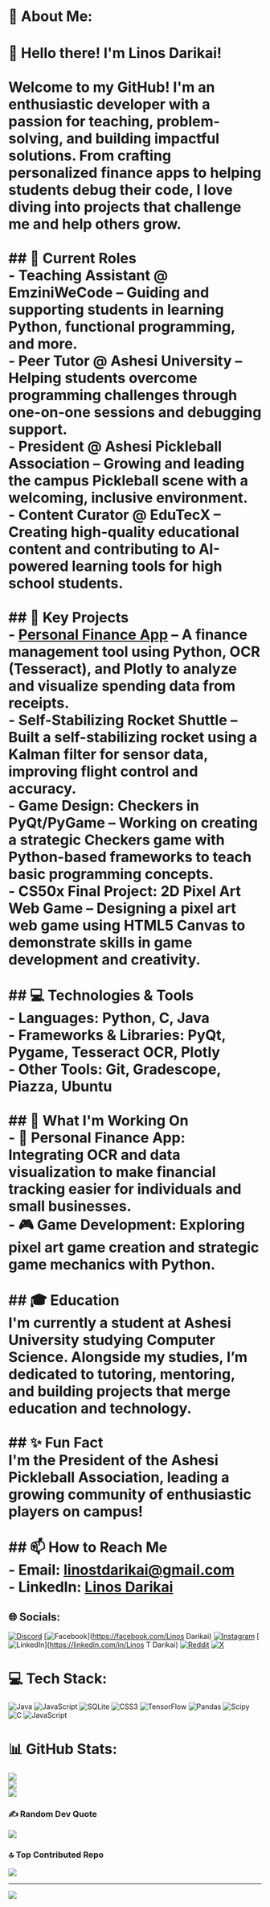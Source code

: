 # 💫 About Me:
# 👋 Hello there! I'm Linos Darikai!<br><br>Welcome to my GitHub! I'm an enthusiastic developer with a passion for teaching, problem-solving, and building impactful solutions. From crafting personalized finance apps to helping students debug their code, I love diving into projects that challenge me and help others grow.<br><br>## 🔭 Current Roles<br>- **Teaching Assistant @ EmziniWeCode** – Guiding and supporting students in learning Python, functional programming, and more.<br>- **Peer Tutor @ Ashesi University** – Helping students overcome programming challenges through one-on-one sessions and debugging support.<br>- **President @ Ashesi Pickleball Association** – Growing and leading the campus Pickleball scene with a welcoming, inclusive environment.<br>- **Content Curator @ EduTecX** – Creating high-quality educational content and contributing to AI-powered learning tools for high school students.<br><br>## 🌟 Key Projects<br>- **[Personal Finance App](#)** – A finance management tool using Python, OCR (Tesseract), and Plotly to analyze and visualize spending data from receipts.<br>- **Self-Stabilizing Rocket Shuttle** – Built a self-stabilizing rocket using a Kalman filter for sensor data, improving flight control and accuracy.<br>- **Game Design: Checkers in PyQt/PyGame** – Working on creating a strategic Checkers game with Python-based frameworks to teach basic programming concepts.<br>- **CS50x Final Project: 2D Pixel Art Web Game** – Designing a pixel art web game using HTML5 Canvas to demonstrate skills in game development and creativity.<br><br>## 💻 Technologies & Tools<br>- **Languages**: Python, C, Java<br>- **Frameworks & Libraries**: PyQt, Pygame, Tesseract OCR, Plotly<br>- **Other Tools**: Git, Gradescope, Piazza, Ubuntu<br><br>## 🎯 What I'm Working On<br>- 📱 **Personal Finance App**: Integrating OCR and data visualization to make financial tracking easier for individuals and small businesses.<br>- 🎮 **Game Development**: Exploring pixel art game creation and strategic game mechanics with Python.<br><br>## 🎓 Education<br>I'm currently a student at **Ashesi University** studying Computer Science. Alongside my studies, I’m dedicated to tutoring, mentoring, and building projects that merge education and technology.<br><br>## ✨ Fun Fact<br>I'm the **President of the Ashesi Pickleball Association**, leading a growing community of enthusiastic players on campus!<br><br>## 📫 How to Reach Me<br>- **Email**: [linostdarikai@gmail.com](mailto:linostdarikai@gmail.com)<br>- **LinkedIn**: [Linos Darikai](https://www.linkedin.com/in/linosdarikai)<br>


## 🌐 Socials:
[![Discord](https://img.shields.io/badge/Discord-%237289DA.svg?logo=discord&logoColor=white)](https://discord.gg/daking07489) [![Facebook](https://img.shields.io/badge/Facebook-%231877F2.svg?logo=Facebook&logoColor=white)](https://facebook.com/Linos Darikai) [![Instagram](https://img.shields.io/badge/Instagram-%23E4405F.svg?logo=Instagram&logoColor=white)](https://instagram.com/linos_darikai) [![LinkedIn](https://img.shields.io/badge/LinkedIn-%230077B5.svg?logo=linkedin&logoColor=white)](https://linkedin.com/in/Linos T Darikai) [![Reddit](https://img.shields.io/badge/Reddit-%23FF4500.svg?logo=Reddit&logoColor=white)](https://reddit.com/user/linos_darikai) [![X](https://img.shields.io/badge/X-black.svg?logo=X&logoColor=white)](https://x.com/linos_darikai) 

# 💻 Tech Stack:
![Java](https://img.shields.io/badge/java-%23ED8B00.svg?style=for-the-badge&logo=openjdk&logoColor=white) ![JavaScript](https://img.shields.io/badge/javascript-%23323330.svg?style=for-the-badge&logo=javascript&logoColor=%23F7DF1E) ![SQLite](https://img.shields.io/badge/sqlite-%2307405e.svg?style=for-the-badge&logo=sqlite&logoColor=white) ![CSS3](https://img.shields.io/badge/css3-%231572B6.svg?style=for-the-badge&logo=css3&logoColor=white) ![TensorFlow](https://img.shields.io/badge/TensorFlow-%23FF6F00.svg?style=for-the-badge&logo=TensorFlow&logoColor=white) ![Pandas](https://img.shields.io/badge/pandas-%23150458.svg?style=for-the-badge&logo=pandas&logoColor=white) ![Scipy](https://img.shields.io/badge/SciPy-%230C55A5.svg?style=for-the-badge&logo=scipy&logoColor=%white) ![C](https://img.shields.io/badge/c-%2300599C.svg?style=for-the-badge&logo=c&logoColor=white) ![JavaScript](https://img.shields.io/badge/javascript-%23323330.svg?style=for-the-badge&logo=javascript&logoColor=%23F7DF1E)
# 📊 GitHub Stats:
![](https://github-readme-stats.vercel.app/api?username=linos-darikai&theme=dark&hide_border=false&include_all_commits=false&count_private=false)<br/>
![](https://github-readme-streak-stats.herokuapp.com/?user=linos-darikai&theme=dark&hide_border=false)<br/>
![](https://github-readme-stats.vercel.app/api/top-langs/?username=linos-darikai&theme=dark&hide_border=false&include_all_commits=false&count_private=false&layout=compact)

### ✍️ Random Dev Quote
![](https://quotes-github-readme.vercel.app/api?type=horizontal&theme=radical)

### 🔝 Top Contributed Repo
![](https://github-contributor-stats.vercel.app/api?username=linos-darikai&limit=5&theme=dark&combine_all_yearly_contributions=true)

---
[![](https://visitcount.itsvg.in/api?id=linos-darikai&icon=0&color=0)](https://visitcount.itsvg.in)

<!-- Proudly created with GPRM ( https://gprm.itsvg.in ) -->
